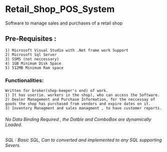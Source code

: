# Retail_Shop_POS_System
Software to manage sales and purchases of a retail shop
## Pre-Requisites :
    1) Microsoft Visual Studio with .Net frame work Support
    2) Microsoft Sql Server
    3) SSMS (not neccessary)
    4) 1GB Minimum Disk Space
    5) 512MB Minimum Ram space
### Functionalities:
    Written for broker(shop-keeper's end) of work.
    1) It has user(ie. workers in the shop), who can access the Software.
    2) Dealer Management and Purchase Information, for the neccessay of goods the shop has purchased from vendors and expire dates on it.
    3) Inventory Managment and sales managment , to have customer reports.
###### No Data Binding Required , the Datble and ComboBox are dynamically Loaded.
###### SQL : Basic SQL, Can to converted and implemented to any SQL supporting Severs.
